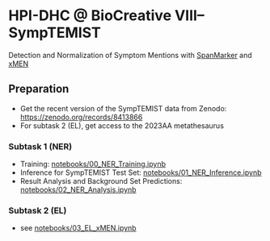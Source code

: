# HPI-DHC @ BioCreative VIII–SympTEMIST

Detection and Normalization of Symptom Mentions with [SpanMarker](https://github.com/tomaarsen/SpanMarkerNER) and [xMEN](https://github.com/hpi-dhc/xmen)

## Preparation

- Get the recent version of the SympTEMIST data from Zenodo: https://zenodo.org/records/8413866
- For subtask 2 (EL), get access to the 2023AA metathesaurus


### Subtask 1 (NER)

- Training: [notebooks/00_NER_Training.ipynb](notebooks/00_NER_Training.ipynb)
- Inference for SympTEMIST Test Set: [notebooks/01_NER_Inference.ipynb](notebooks/01_NER_Inference.ipynb)
- Result Analysis and Background Set Predictions: [notebooks/02_NER_Analysis.ipynb](notebooks/02_NER_Analysis.ipynb)

### Subtask 2 (EL)

- see [notebooks/03_EL_xMEN.ipynb](notebooks/03_EL_xMEN.ipynb)

